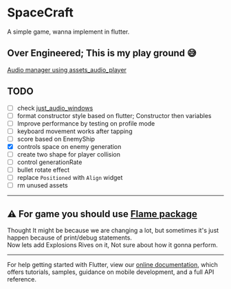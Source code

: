 # SpaceCraft

A simple game, wanna implement in flutter.

## Over Engineered; This is my play ground 😅

[Audio manager using assets_audio_player](https://pub.dev/packages/assets_audio_player/example)

## TODO
- [ ] check [just_audio_windows](https://pub.dev/packages/just_audio_windows/)
- [ ] format constructor style based on flutter; Constructor then variables
- [ ] Improve performance by testing on profile mode
- [ ] keyboard movement works after tapping
- [ ] score based on EnemyShip
- [x] controls space on enemy generation
- [ ] create two shape for player collision
- [ ] control generationRate
- [ ] bullet rotate effect
- [ ] replace `Positioned` with `Align` widget
- [ ] rm unused assets

---

## ⚠ For game you should use [Flame package](https://pub.dev/packages/flame)

<!-- ## ⚠ Debugging is Much laggy, avoid debug statements on forEach loop -->

Thought It might be because we are changing a lot, but sometimes it's just happen because of print/debug statements.  
Now lets add Explosions Rives on it, Not sure about how it gonna perform.

---

For help getting started with Flutter, view our
[online documentation](https://flutter.dev/docs), which offers tutorials,
samples, guidance on mobile development, and a full API reference.
